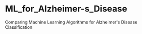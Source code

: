 # ML_for_Alzheimer-s_Disease
Comparing Machine Learning Algorithms for Alzheimer's Disease Classification
